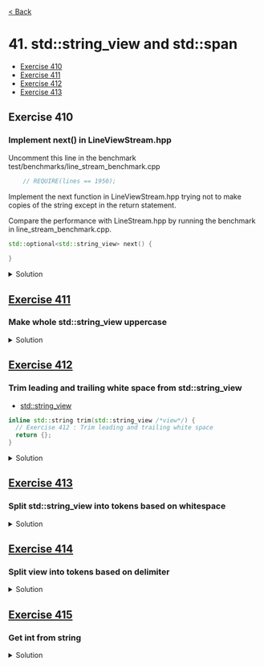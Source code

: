 [< Back](README.md)

# 41. std::string_view and std::span

* [Exercise 410](#exercise-410)
* [Exercise 411](#exercise-411)
* [Exercise 412](#exercise-412)
* [Exercise 413](#exercise-413)

## Exercise 410

### Implement next() in LineViewStream.hpp

Uncomment this line in the benchmark test/benchmarks/line_stream_benchmark.cpp

```cpp
    // REQUIRE(lines == 1950);
```

Implement the next function in LineViewStream.hpp trying not to make copies of 
the string except in the return statement.

Compare the performance with LineStream.hpp by running the benchmark in
line_stream_benchmark.cpp.

```cpp
std::optional<std::string_view> next() {
    
}
```

<details>
   <summary>Solution</summary>

```cpp
  std::optional<std::string_view> next() {
    std::size_t pos = view.find('\n');
    if (pos == std::string::npos)
      return {};

    auto line = view.substr(0, pos);
    view.remove_prefix(pos + 1);
    return { line };
  }
```

</details>

## [Exercise 411][1]

### Make whole std::string_view uppercase

<details>
   <summary>Solution</summary>

```cpp
inline std::string to_upper(std::string_view word) {
  std::string ret;
  ret.reserve(word.size());
  std::transform(word.begin(), word.end(), std::back_inserter(ret), ::toupper);
  return ret;
}
```

Windows

```cpp
inline std::string to_upper(std::string_view word) {
  std::string ret;
  ret.reserve(word.size());
  std::transform(word.begin(), word.end(), std::back_inserter(ret), [](int c) -> char { return static_cast<char>(::toupper(c)); });
  return ret;
}
```

</details>

## [Exercise 412][1]

### Trim leading and trailing white space from std::string_view

* [std::string_view][2]

```cpp
inline std::string trim(std::string_view /*view*/) {
  // Exercise 412 : Trim leading and trailing white space
  return {};
}
```

<details>
   <summary>Solution</summary>

```cpp
inline std::string trim(std::string_view view) {
  auto start_it = std::find_if_not(view.begin(), view.end(), ::isspace);
  auto end_it = std::find_if_not(view.rbegin(), view.rend(), ::isspace);
  return std::string{ start_it, end_it.base() };
}
```

</details>

## [Exercise 413][1]

### Split std::string_view into tokens based on whitespace

<details>
   <summary>Solution</summary>

```cpp
inline std::vector<std::string> split(std::string_view view) {
  std::vector<std::string> tokens;

  auto start = view.begin();
  const auto stop = view.end();

  while (start < stop) {
    auto start_word = std::find_if_not(start, stop, ::isspace);
    auto end_word = std::find_if(start_word, stop, ::isspace);
    auto dist = std::distance(start_word, end_word);
    tokens.emplace_back(start_word, dist);
    start = end_word;
  }

  return tokens;
}
```

</details>

## [Exercise 414][1]

### Split view into tokens based on delimiter

<details>
   <summary>Solution</summary>

```cpp
inline std::vector<std::string> split(std::string_view view, char delimiter) {
  std::vector<std::string> tokens;

  auto start = view.begin();
  const auto stop = view.end();

  auto is_comma = [delimiter](char c) { return c == delimiter; };

  while (start < stop) {
    auto start_word = std::find_if_not(start, stop, is_comma);
    auto end_word = std::find_if(start_word, stop, is_comma);
    auto dist = std::distance(start_word, end_word);
    tokens.emplace_back(start_word, dist);
    start = end_word;
  }

  return tokens;
}
```

</details>

## [Exercise 415][1]

### Get int from string

<details>
   <summary>Solution</summary>

```cpp
inline int to_int(std::string_view word) {
  int value{};
  std::from_chars(word.data(), word.data() + word.size(), value);
  return value;
}
```

</details>

[1]: 41_exercises.cpp
[2]: https://en.cppreference.com/w/cpp/string/basic_string_view/basic_string_view
